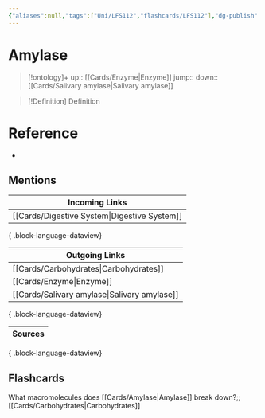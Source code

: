 ```yaml
---
{"aliases":null,"tags":["Uni/LFS112","flashcards/LFS112"],"dg-publish":true,"permalink":"/cards/amylase/","dgPassFrontmatter":true}
---
```


# Amylase

> [!ontology]+
> up:: [[Cards/Enzyme\|Enzyme]]
> jump:: 
> down:: [[Cards/Salivary amylase\|Salivary amylase]]

> [!Definition] Definition
> 

# Reference
- 

## Mentions
| Incoming Links                                  |
| ----------------------------------------------- |
| [[Cards/Digestive System\|Digestive System]] |

{ .block-language-dataview}

| Outgoing Links                                  |
| ----------------------------------------------- |
| [[Cards/Carbohydrates\|Carbohydrates]]       |
| [[Cards/Enzyme\|Enzyme]]                     |
| [[Cards/Salivary amylase\|Salivary amylase]] |

{ .block-language-dataview}

| Sources |
| ------- |

{ .block-language-dataview}

## Flashcards

What macromolecules does [[Cards/Amylase\|Amylase]] break down?;;[[Cards/Carbohydrates\|Carbohydrates]]
<!--SR:!2023-10-24,3,170-->